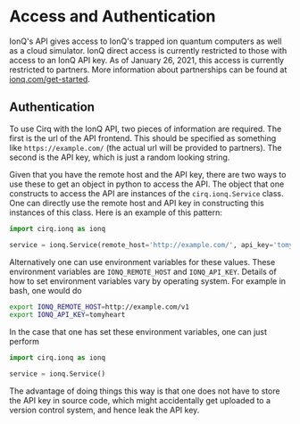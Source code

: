 # Access and Authentication

IonQ's API gives access to IonQ's trapped ion quantum computers as well as a cloud simulator.
IonQ direct access is currently restricted to those with access to an IonQ API key.
As of January 26, 2021, this access is currently restricted to partners. More information
about partnerships can be found at [ionq.com/get-started](https://ionq.com/get-started).

## Authentication

To use Cirq with the IonQ API, two pieces of information are required.  The first is the
url of the API frontend.  This should be specified as something like `https://example.com/`
(the actual url will be provided to partners). The second is the API key, which is just a
random looking string.

Given that you have the remote host and the API key, there are two ways to use these to
get an object in python to access the API. The object that one constructs to access
the API are instances of the `cirq.ionq.Service` class. One can directly use the remote host
and API key in constructing this instances of this class. Here is an example of this pattern:
```python
import cirq.ionq as ionq

service = ionq.Service(remote_host='http://example.com/', api_key='tomyheart')
```

Alternatively one can use environment variables for these values. These environment variables
are `IONQ_REMOTE_HOST` and `IONQ_API_KEY`.  Details of how to set environment variables vary
by operating system.  For example in bash, one would do
```bash
export IONQ_REMOTE_HOST=http://example.com/v1
export IONQ_API_KEY=tomyheart
```
In the case that one has set these environment variables, one can just perform
```python
import cirq.ionq as ionq

service = ionq.Service()
```
The advantage of doing things this way is that one does not have to store the API key in
source code, which might accidentally get uploaded to a version control system, and hence
leak the API key.
